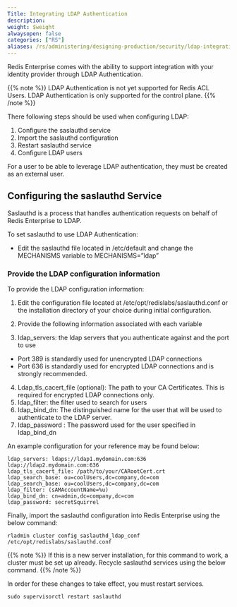 ```yaml
---
Title: Integrating LDAP Authentication
description:
weight: $weight
alwaysopen: false
categories: ["RS"]
aliases: /rs/administering/designing-production/security/ldap-integration/
---
```


Redis Enterprise comes with the ability to support integration with your identity provider through LDAP Authentication. 

{{% note %}}
LDAP Authentication is not yet supported for Redis ACL Users. LDAP Authentication is only supported for the control plane.
{{% /note %}}

There following steps should be used when configuring LDAP:
1. Configure the saslauthd service
1. Import the saslauthd configuration
1. Restart saslauthd service
1. Configure LDAP users

For a user to be able to leverage LDAP authentication, they must be created as an external user.

## Configuring the saslauthd Service 

Saslauthd is a process that handles authentication requests on behalf of Redis Enterprise to LDAP.  

To set saslauthd to use LDAP Authentication:

- Edit the saslauthd file located in /etc/default and change the MECHANISMS variable to MECHANISMS=”ldap”

### Provide the LDAP configuration information

To provide the LDAP configuration information:

1. Edit the configuration file located at /etc/opt/redislabs/saslauthd.conf or the installation directory of your choice during initial configuration.
2. Provide the following information associated with each variable

3. ldap_servers: the ldap servers that you authenticate against and the port to use 

- Port 389 is standardly used for unencrypted LDAP connections
- Port 636 is standardly used for encrypted LDAP connections and is strongly recommended.

4. Ldap_tls_cacert_file (optional): The path to your CA Certificates. This is required for encrypted LDAP connections only.
5. ldap_filter: the filter used to search for users
6. ldap_bind_dn: The distinguished name for the user that will be used to authenticate to the LDAP server.
7. ldap_password : The password used for the user specified in ldap_bind_dn

An example configuration for your reference may be found below:

```src
ldap_servers: ldaps://ldap1.mydomain.com:636 ldap://ldap2.mydomain.com:636
ldap_tls_cacert_file: /path/to/your/CARootCert.crt
ldap_search_base: ou=coolUsers,dc=company,dc=com
ldap_search_base: ou=coolUsers,dc=company,dc=com
ldap_filter: (sAMAccountName=%u)
ldap_bind_dn: cn=admin,dc=company,dc=com
ldap_password: secretSquirrel
```

Finally, import the saslauthd configuration into Redis Enterprise using the below command:

```src
rladmin cluster config saslauthd_ldap_conf /etc/opt/redislabs/saslauthd.conf
```

{{% note %}}
If this is a new server installation, for this command to work, a cluster must be set up already.
Recycle saslauthd services using the below command.
{{% /note %}}

In order for these changes to take effect, you must restart services.

```src
sudo supervisorctl restart saslauthd
```

